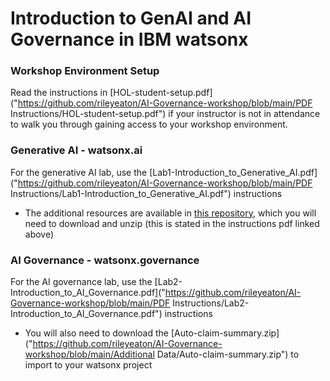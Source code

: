 # Introduction to GenAI and AI Governance in IBM watsonx

### Workshop Environment Setup

Read the instructions in [HOL-student-setup.pdf]("https://github.com/rileyeaton/AI-Governance-workshop/blob/main/PDF Instructions/HOL-student-setup.pdf") if your instructor is not in attendance to walk you through gaining access to your workshop environment.

### Generative AI - watsonx.ai

For the generative AI lab, use the [Lab1-Introduction_to_Generative_AI.pdf]("https://github.com/rileyeaton/AI-Governance-workshop/blob/main/PDF Instructions/Lab1-Introduction_to_Generative_AI.pdf") instructions

- The additional resources are available in [this repository](https://github.com/elenalowery/generative-ai), which you will need to download and unzip (this is stated in the instructions pdf linked above)

### AI Governance - watsonx.governance

For the AI governance lab, use the [Lab2-Introduction_to_AI_Governance.pdf]("https://github.com/rileyeaton/AI-Governance-workshop/blob/main/PDF Instructions/Lab2-Introduction_to_AI_Governance.pdf") instructions

- You will also need to download the [Auto-claim-summary.zip]("https://github.com/rileyeaton/AI-Governance-workshop/blob/main/Additional Data/Auto-claim-summary.zip") to import to your watsonx project
